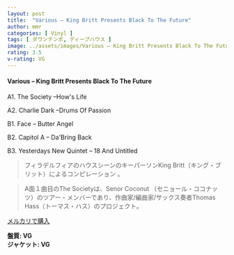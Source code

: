 ```yaml
---
layout: post
title:  "Various – King Britt Presents Black To The Future"
author: mmr
categories: [ Vinyl ]
tags: [ ダウンテンポ, ディープハウス ]
image: ../assets/images/Various – King Britt Presents Black To The Future.jpg
rating: 3.5
v-rating: VG
---
```


#### Various – King Britt Presents Black To The Future

A1. The Society –How's Life

A2. Charlie Dark –Drums Of Passion

B1. Face – Butter Angel

B2. Capitol A – Da'Bring Back

B3. Yesterdays New Quintet – 18 And Untitled

> フィラデルフィアのハウスシーンのキーパーソンKing Britt（キング・ブリット）によるコンピレーション 。

> A面１曲目のThe Societyは、Senor Coconut （セニョール・ココナッツ）のツアー・メンバーであり、作曲家/編曲家/サックス奏者Thomas Hass（トーマス・ハス）のプロジェクト。



[メルカリで購入](https://jp.mercari.com/item/m69484096641)

<div class="mt-4 mb-4 d-flex align-items-center">
<strong class="mr-1">盤質: VG</strong>
</div>
<div class="mt-4 mb-4 d-flex align-items-center">
<strong class="mr-1">ジャケット: VG</strong>
</div>
